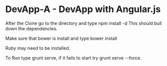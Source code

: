 DevApp-A - DevApp with Angular.js
========

After the Clone go to the directory and type npm install -d This should bull down the dependencies.

Make sure that bower is install and type bower install

Ruby may need to be installed.

To Run type grunt serve, if it fails to start try grunt serve --force.
